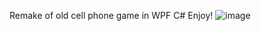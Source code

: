 Remake of old cell phone game in WPF C#
Enjoy!
![image](https://github.com/user-attachments/assets/ac93a7e0-d196-401b-8493-1e8277dfbff9)
